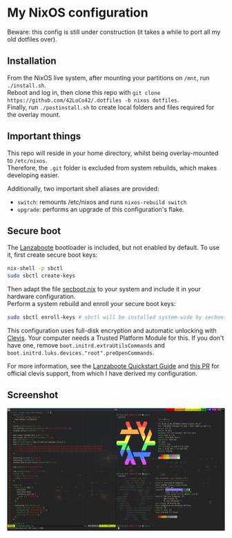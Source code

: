 # My NixOS configuration
Beware: this config is still under construction (it takes a while to port all my old dotfiles over).

## Installation
From the NixOS live system, after mounting your partitions on `/mnt`, run `./install.sh`.\
Reboot and log in, then clone this repo with `git clone https://github.com/42LoCo42/.dotfiles -b nixos dotfiles`.\
Finally, run `./postinstall.sh` to create local folders and files required for the overlay mount.

## Important things
This repo will reside in your home directory, whilst being overlay-mounted to `/etc/nixos`.\
Therefore, the `.git` folder is excluded from system rebuilds, which makes developing easier.

Additionally, two important shell aliases are provided:
- `switch`: remounts /etc/nixos and runs `nixos-rebuild switch`
- `upgrade`: performs an upgrade of this configuration's flake.

## Secure boot
The [Lanzaboote](https://github.com/nix-community/lanzaboote/) bootloader is included, but not enabled by default.
To use it, first create secure boot keys:
```sh
nix-shell -p sbctl
sudo sbctl create-keys
```
Then adapt the file [secboot.nix](./secboot.nix) to your system and include it in your hardware configuration.\
Perform a system rebuild and enroll your secure boot keys:
```sh
sudo sbctl enroll-keys # sbctl will be installed system-wide by secboot.nix
```
This configuration uses full-disk encryption and automatic unlocking with [Clevis](https://github.com/latchset/clevis).
Your computer needs a Trusted Platform Module for this.
If you don't have one, remove `boot.initrd.extraUtilsCommands` and `boot.initrd.luks.devices."root".preOpenCommands`.

For more information, see the
[Lanzaboote Quickstart Guide](https://github.com/nix-community/lanzaboote/blob/master/docs/QUICK_START.md)
and [this PR](https://github.com/NixOS/nixpkgs/issues/121636) for official clevis support,
from which I have derived my configuration.

## Screenshot
![A screenshot](./screenshot.png)
